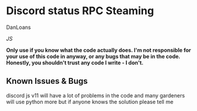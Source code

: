 Discord status RPC Steaming
================

DanLoans

*JS*

**Only use if you know what the code actually does. I'm not responsible for your use of this code in anyway, or any bugs that may be in the code. Honestly, you shouldn't trust any code I write - I don't.**



Known Issues & Bugs
-------------------
discord js v11 will have a lot of problems in the code and many gardeners will use python more but if anyone knows the solution please tell me
